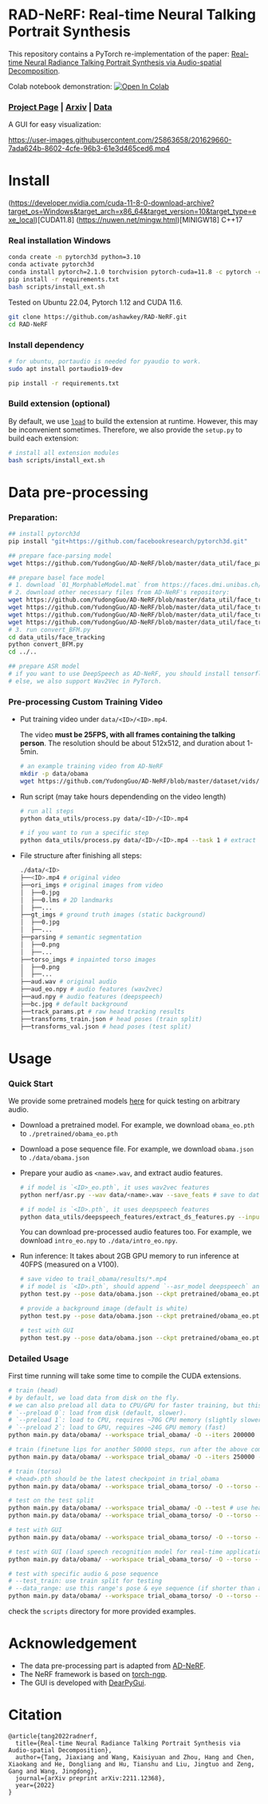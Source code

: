 # RAD-NeRF: Real-time Neural Talking Portrait Synthesis

This repository contains a PyTorch re-implementation of the paper: [Real-time Neural Radiance Talking Portrait Synthesis via Audio-spatial Decomposition](https://arxiv.org/abs/2211.12368).

Colab notebook demonstration: [![Open In Colab](https://colab.research.google.com/assets/colab-badge.svg)](https://colab.research.google.com/drive/1ZsC6J-eeaOFP43Oi8DuY_aMSNUlM0A_c?usp=sharing)

### [Project Page](https://ashawkey.github.io/radnerf/) | [Arxiv](https://arxiv.org/abs/2211.12368) | [Data](https://drive.google.com/drive/folders/14LfowIkNdjRAD-0ezJ3JENWwY9_ytcXR?usp=sharing)

A GUI for easy visualization:

https://user-images.githubusercontent.com/25863658/201629660-7ada624b-8602-4cfe-96b3-61e3d465ced6.mp4

# Install

(https://developer.nvidia.com/cuda-11-8-0-download-archive?target_os=Windows&target_arch=x86_64&target_version=10&target_type=exe_local)[CUDA11.8]
(https://nuwen.net/mingw.html)[MINIGW18]
C++17

### Real installation Windows
```bash
conda create -n pytorch3d python=3.10
conda activate pytorch3d
conda install pytorch=2.1.0 torchvision pytorch-cuda=11.8 -c pytorch -c nvidia
pip install -r requirements.txt
bash scripts/install_ext.sh
```

Tested on Ubuntu 22.04, Pytorch 1.12 and CUDA 11.6.

```bash
git clone https://github.com/ashawkey/RAD-NeRF.git
cd RAD-NeRF
```

### Install dependency
```bash
# for ubuntu, portaudio is needed for pyaudio to work.
sudo apt install portaudio19-dev

pip install -r requirements.txt
```

### Build extension (optional)
By default, we use [`load`](https://pytorch.org/docs/stable/cpp_extension.html#torch.utils.cpp_extension.load) to build the extension at runtime.
However, this may be inconvenient sometimes.
Therefore, we also provide the `setup.py` to build each extension:
```bash
# install all extension modules
bash scripts/install_ext.sh
```

# Data pre-processing

### Preparation:

```bash
## install pytorch3d
pip install "git+https://github.com/facebookresearch/pytorch3d.git"

## prepare face-parsing model
wget https://github.com/YudongGuo/AD-NeRF/blob/master/data_util/face_parsing/79999_iter.pth?raw=true -O data_utils/face_parsing/79999_iter.pth

## prepare basel face model
# 1. download `01_MorphableModel.mat` from https://faces.dmi.unibas.ch/bfm/main.php?nav=1-2&id=downloads and put it under `data_utils/face_tracking/3DMM/`
# 2. download other necessary files from AD-NeRF's repository:
wget https://github.com/YudongGuo/AD-NeRF/blob/master/data_util/face_tracking/3DMM/exp_info.npy?raw=true -O data_utils/face_tracking/3DMM/exp_info.npy
wget https://github.com/YudongGuo/AD-NeRF/blob/master/data_util/face_tracking/3DMM/keys_info.npy?raw=true -O data_utils/face_tracking/3DMM/keys_info.npy
wget https://github.com/YudongGuo/AD-NeRF/blob/master/data_util/face_tracking/3DMM/sub_mesh.obj?raw=true -O data_utils/face_tracking/3DMM/sub_mesh.obj
wget https://github.com/YudongGuo/AD-NeRF/blob/master/data_util/face_tracking/3DMM/topology_info.npy?raw=true -O data_utils/face_tracking/3DMM/topology_info.npy
# 3. run convert_BFM.py
cd data_utils/face_tracking
python convert_BFM.py
cd ../..

## prepare ASR model
# if you want to use DeepSpeech as AD-NeRF, you should install tensorflow 1.15 manually.
# else, we also support Wav2Vec in PyTorch.
```

### Pre-processing Custom Training Video
* Put training video under `data/<ID>/<ID>.mp4`.

    The video **must be 25FPS, with all frames containing the talking person**. 
    The resolution should be about 512x512, and duration about 1-5min.
    ```bash
    # an example training video from AD-NeRF
    mkdir -p data/obama
    wget https://github.com/YudongGuo/AD-NeRF/blob/master/dataset/vids/Obama.mp4?raw=true -O data/obama/obama.mp4
    ```

* Run script (may take hours dependending on the video length)
    ```bash
    # run all steps
    python data_utils/process.py data/<ID>/<ID>.mp4

    # if you want to run a specific step 
    python data_utils/process.py data/<ID>/<ID>.mp4 --task 1 # extract audio wave
    ```

* File structure after finishing all steps:
    ```bash
    ./data/<ID>
    ├──<ID>.mp4 # original video
    ├──ori_imgs # original images from video
    │  ├──0.jpg
    │  ├──0.lms # 2D landmarks
    │  ├──...
    ├──gt_imgs # ground truth images (static background)
    │  ├──0.jpg
    │  ├──...
    ├──parsing # semantic segmentation
    │  ├──0.png
    │  ├──...
    ├──torso_imgs # inpainted torso images
    │  ├──0.png
    │  ├──...
    ├──aud.wav # original audio 
    ├──aud_eo.npy # audio features (wav2vec)
    ├──aud.npy # audio features (deepspeech)
    ├──bc.jpg # default background
    ├──track_params.pt # raw head tracking results
    ├──transforms_train.json # head poses (train split)
    ├──transforms_val.json # head poses (test split)
    ```

# Usage

### Quick Start

We provide some pretrained models [here](https://drive.google.com/drive/folders/14LfowIkNdjRAD-0ezJ3JENWwY9_ytcXR?usp=sharing) for quick testing on arbitrary audio.

* Download a pretrained model.
    For example, we download `obama_eo.pth` to `./pretrained/obama_eo.pth`

* Download a pose sequence file.
    For example, we download `obama.json` to `./data/obama.json`

* Prepare your audio as `<name>.wav`, and extract audio features.
    ```bash
    # if model is `<ID>_eo.pth`, it uses wav2vec features
    python nerf/asr.py --wav data/<name>.wav --save_feats # save to data/<name>_eo.npy

    # if model is `<ID>.pth`, it uses deepspeech features 
    python data_utils/deepspeech_features/extract_ds_features.py --input data/<name>.wav # save to data/<name>.npy
    ```
    You can download pre-processed audio features too. 
    For example, we download `intro_eo.npy` to `./data/intro_eo.npy`.

* Run inference:
    It takes about 2GB GPU memory to run inference at 40FPS (measured on a V100).
    ```bash
    # save video to trail_obama/results/*.mp4
    # if model is `<ID>.pth`, should append `--asr_model deepspeech` and use `--aud intro.npy` instead.
    python test.py --pose data/obama.json --ckpt pretrained/obama_eo.pth --aud data/intro_eo.npy --workspace trial_obama/ -O --torso

    # provide a background image (default is white)
    python test.py --pose data/obama.json --ckpt pretrained/obama_eo.pth --aud data/intro_eo.npy --workspace trial_obama/ -O --torso --bg_img data/bg.jpg

    # test with GUI
    python test.py --pose data/obama.json --ckpt pretrained/obama_eo.pth --aud data/intro_eo.npy --workspace trial_obama/ -O --torso --bg_img data/bg.jpg --gui
    ```

### Detailed Usage

First time running will take some time to compile the CUDA extensions.

```bash
# train (head)
# by default, we load data from disk on the fly.
# we can also preload all data to CPU/GPU for faster training, but this is very memory-hungry for large datasets.
# `--preload 0`: load from disk (default, slower).
# `--preload 1`: load to CPU, requires ~70G CPU memory (slightly slower)
# `--preload 2`: load to GPU, requires ~24G GPU memory (fast)
python main.py data/obama/ --workspace trial_obama/ -O --iters 200000

# train (finetune lips for another 50000 steps, run after the above command!)
python main.py data/obama/ --workspace trial_obama/ -O --iters 250000 --finetune_lips

# train (torso)
# <head>.pth should be the latest checkpoint in trial_obama
python main.py data/obama/ --workspace trial_obama_torso/ -O --torso --head_ckpt <head>.pth --iters 200000

# test on the test split
python main.py data/obama/ --workspace trial_obama/ -O --test # use head checkpoint, will load GT torso
python main.py data/obama/ --workspace trial_obama_torso/ -O --torso --test

# test with GUI
python main.py data/obama/ --workspace trial_obama_torso/ -O --torso --test --gui

# test with GUI (load speech recognition model for real-time application)
python main.py data/obama/ --workspace trial_obama_torso/ -O --torso --test --gui --asr

# test with specific audio & pose sequence
# --test_train: use train split for testing
# --data_range: use this range's pose & eye sequence (if shorter than audio, automatically mirror and repeat)
python main.py data/obama/ --workspace trial_obama_torso/ -O --torso --test --test_train --data_range 0 100 --aud data/intro_eo.npy
```

check the `scripts` directory for more provided examples.


# Acknowledgement

* The data pre-processing part is adapted from [AD-NeRF](https://github.com/YudongGuo/AD-NeRF).
* The NeRF framework is based on [torch-ngp](https://github.com/ashawkey/torch-ngp).
* The GUI is developed with [DearPyGui](https://github.com/hoffstadt/DearPyGui).

# Citation

```
@article{tang2022radnerf,
  title={Real-time Neural Radiance Talking Portrait Synthesis via Audio-spatial Decomposition},
  author={Tang, Jiaxiang and Wang, Kaisiyuan and Zhou, Hang and Chen, Xiaokang and He, Dongliang and Hu, Tianshu and Liu, Jingtuo and Zeng, Gang and Wang, Jingdong},
  journal={arXiv preprint arXiv:2211.12368},
  year={2022}
}
```
